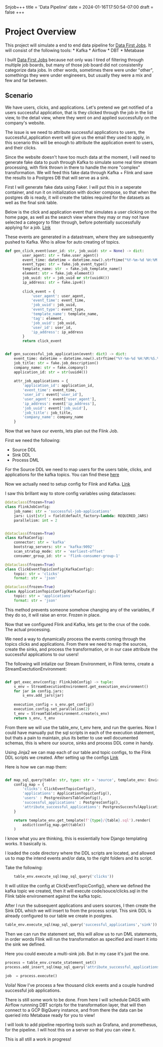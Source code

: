 Snjob+++
title = 'Data Pipeline'
date = 2024-01-16T17:50:54-07:00
draft = false
+++


# Project Overview
This project will simulate a end to end data pipeline for [Data First Jobs](www.datafirstjobs.com). It will consist of the following tools:
    * Kafka
    * Airflow
    * DBT
    * Metabase


I built [Data First Jobs](www.datafirstjobs.com) because not only was I tired of filtering through multiple job boards, but many of those job board did not consistenlty categorize data jobs. In other words, sometimes there were under "other", somethings they were under engineeers, but usually they were a mix and few and far between.

## Scenario
We have users, clicks, and applications. Let's pretend we get notified of a users successful application, that is they clicked through the job in the list view, to the detail view, where they went on and applied successfully on the company's website.

The issue is we need to attribute successful applications to users, the successful_application event will give us the email they used to apply, in this scenario this will be enough to attribute the application event to users, and their clicks.

Since the website doesn't have too much data at the moment, I will need to generate fake data to push through Kafka to simulate some real time stream processing, with flink thrown in there to handle the more "complex" transformation. We will feed this fake data through Kafka + Flink and save the results to a Postgres DB that will serve as a sink.

First I will generate fake data using Faker. I will put this in a seperate container, and run it on initialization with docker compose, so that when the postgres db is ready, it will create the tables required for the datasets as well as the final sink table.

Below is the click and application event that simulates a user clicking on the home page, as well as the search view where they may or may not have selected a category to filter through, before potentially successfully applying for a job. [Link](https://github.com/Dematom1/data_server/blob/Master/containers/fake_data/gen_fake_data.py)

These events are generated in a datastream, where they are subsequently pushed to Kafka. Who is allow for auto creating of topics.

```python
def gen_click_event(user_id: str, job_uuid: str = None) -> dict:
        user_agent: str = fake.user_agent()
        event_time: datetime = datetime.now().strftime("%Y-%m-%d %H:%M:%S.%f")[:-3]
        event_type: str = fake.job_event_type()
        template_name: str  = fake.job_template_name()
        element: str = fake.job_element()
        job_uuid: str = job_uuid or str(uuid4())
        ip_address: str = fake.ipv4()
        
        click_event = {
            'user_agent': user_agent,
            'event_time': event_time,
            'job_uuid': job_uuid,
            'event_type': event_type,
            'template_name': template_name,
            'tag': element,
            'job_uuid': job_uuid,
            'user_id': user_id,
            'ip_address': ip_address
        }
        return click_event


def gen_successful_job_application(event: dict) -> dict:
    event_time: datetime = datetime.now().strftime("%Y-%m-%d %H:%M:%S.%f")[:-3]
    job_title: str = fake.job_description()
    company_name: str = fake.company()
    application_id: str = str(uuid4())
    
    attr_job_applications = {
        'application_id': application_id,
        'event_time': event_time,
        'user_id': event['user_id'],
        'user_agent': event['user_agent'],
        'ip_address': event['ip_address'],
        'job_uuid': event['job_uuid'],
        'job_title': job_title,
        'company_name': company_name
    }
```

Now that we have our events, lets plan out the Flink Job.

First we need the following:
* Source DDL
* Sink DDL
* Process DML

For the Source DDL we need to map users for the users table, clicks, and applications for the kafka topics. You can find these [here](https://github.com/Dematom1/data_server/tree/Master/code/source)

Now we actually need to setup config for Flink and Kafka. [Link](https://github.com/Dematom1/data_server/blob/Master/code/attribute_successful_applications.py)

I saw this brillant way to store config variables using dataclasses:


```python
@dataclass(frozen=True)
class FlinkJobConfig:
    job_name: str = 'successful-job-applications'
    jars: List[str] = field(default_factory=lambda: REQUIRED_JARS)
    parallelism: int = 2


@dataclass(frozen=True)
class KafkaConfig:
    connector: str = 'kafka'
    bootstrap_servers: str = 'kafka:9092'
    scan_stratup_mode: str = 'earliest-offset'
    consumer_group_id: str = 'flink-consumer-group-1'

@dataclass(frozen=True)
class ClickEventTopicConfig(KafkaConfig):
    topic: str = 'clicks'
    format: str = 'json'

@dataclass(frozen=True)
class ApplicationTopicConfig(KafkaConfig):
    topic: str = 'applications'
    format: str = 'json'

```

This method prevents someone somehow changing any of the variables, if they do so, it will raise an error. Frozen in place.

Now that we configured Flink and Kafka, lets get to the crux of the code. The actual processing.

We need a way to dynamically process the events coming through the topics clicks and applications. From there we need to map the sources, create the sinks, and process the transformation, or in our case attribute the successful applications to our users!

The following will intialize our Stream Environment, in Flink terms, create a StreamExectutionEnvironment:
```python

def get_exec_env(config: FlinkJobConfig) -> tuple:
    s_env = StreamExecutionEnvironment.get_execution_environment()
    for jar in config.jars:
        s_env.add_jars(jar)
    
    execution_config = s_env.get_config()
    execution_config.set_parallelism(2)
    t_env = StreamTableEnvironment.create(s_env)
    return s_env, t_env
```

From there we will use the table_env, t_env here, and run the queries. 
Now I could have manually put the sql scripts in each of the execution statement, but thats a pain to maintain, plus its better to use well documented schemas, this is where our source, sinks and process DDL come in handy.

Using Jinja2 we can map each of our table and topic configs, to the Flink DDL scripts we created. After setting up the configs [Link](https://github.com/Dematom1/data_server/blob/Master/code/attribute_successful_applications.py)

Here is how we can map them:
```python

def map_sql_query(table: str, type: str = 'source', template_env: Environment = Environment(loader=FileSystemLoader('code/'))) -> str:
    config_map = {
        'clicks': ClickEventTopicConfig(),
        'applications': ApplicationTopicConfig(),
        'users' : PostgresUsersTableConfig(),
        'successful_applications' : PostgresConfig(),
        'attribute_successful_applications': PostgresSuccesfulApplicationsTableConfig()
    }

    return template_env.get_template(f'{type}/{table}.sql').render(
        asdict(config_map.get(table))
    )

```

I know what you are thinking, this is essientially how Django templating works. It basically is.

I loaded the code directory where the DDL scripts are located, and allowed us to map the intend events and/or data, to the right folders and its script.

Take the following:

```python
    table_env.execute_sql(map_sql_query('clicks'))
```

It will utilize the config at ClickEventTopicConfig(), where we defined the kafka topic we created, then it will execute code/souce/clicks.sql in the Flink table environement against the kafka topic.

After I run the subsequent applications and users sources, I then create the Sink DDL which we will insert to from the process script. This sink DDL is already configured to our table we create in postgres.

```python
table_env.execute_sql(map_sql_query('successful_applications','sink'))
```

Then we can run the statement set, this will allow us to run DML statements, in order words Flink will run the transformation as specified and insert it into the sink we defined.

Here you could execute a multi-sink job. But in my case it's just the one.

```python
process = table_env.create_statement_set()
process.add_insert_sql(map_sql_query('attribute_successful_applications', 'process'))

job  = process.execute()
```

Voila! 
Now I've process a few thousand click events and a couple hundred successful job applications. 


There is still some work to be done. From here I will schedule DAGS with Airflow runnning DBT scripts for the transformation layer, that will then connect to a GCP BigQuery instance, and from there the data can be queried into Metabase ready for you to view!

I will look to add pipeline reporting tools such as Grafana, and promethesus, for the pipeline. I will host this on a server so that you can view it. 

This is all still a work in progress!



